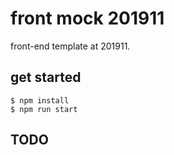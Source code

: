 
# front mock 201911

front-end template at 201911.

## get started

```
$ npm install
$ npm run start
```

## TODO



